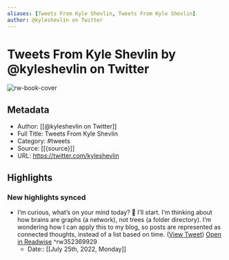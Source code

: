 ```yaml
---
aliases: [Tweets From Kyle Shevlin, Tweets From Kyle Shevlin]
author: @kyleshevlin on Twitter
---
```

# Tweets From Kyle Shevlin by @kyleshevlin on Twitter

![rw-book-cover](https://pbs.twimg.com/profile_images/786039150667411456/t_0mWTZk.jpg)

## Metadata
- Author: [[@kyleshevlin on Twitter]]
- Full Title: Tweets From Kyle Shevlin
- Category: #tweets
- Source: [[{source}]]
- URL: https://twitter.com/kyleshevlin

## Highlights
### New highlights synced
- I’m curious, what’s on your mind today? 🤔
  I’ll start. I’m thinking about how brains are graphs (a network), not trees (a folder directory). I’m wondering how I can apply this to my blog, so posts are represented as connected thoughts, instead of a list based on time. ([View Tweet](https://twitter.com/kyleshevlin/status/1256716178862428160)) [Open in Readwise](https://readwise.io/open/352369929) ^rw352369929
    - Date:: [[July 25th, 2022, Monday]]
